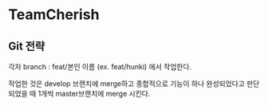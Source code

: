 # TeamCherish

## Git 전략

각자 branch : feat/본인 이름 (ex. feat/hunki) 에서 작업한다.

작업한 것은 develop 브랜치에 merge하고 종합적으로 기능이 하나 완성되었다고 판단되었을 때 1개씩 master브랜치에 merge 시킨다.